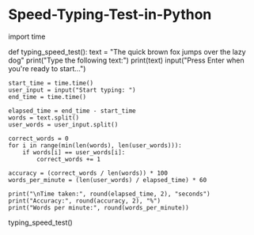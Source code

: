 # Speed-Typing-Test-in-Python
import time

def typing_speed_test():
    text = "The quick brown fox jumps over the lazy dog"
    print("Type the following text:")
    print(text)
    input("Press Enter when you're ready to start...")
    
    start_time = time.time()
    user_input = input("Start typing: ")
    end_time = time.time()
    
    elapsed_time = end_time - start_time
    words = text.split()
    user_words = user_input.split()
    
    correct_words = 0
    for i in range(min(len(words), len(user_words))):
        if words[i] == user_words[i]:
            correct_words += 1
    
    accuracy = (correct_words / len(words)) * 100
    words_per_minute = (len(user_words) / elapsed_time) * 60
    
    print("\nTime taken:", round(elapsed_time, 2), "seconds")
    print("Accuracy:", round(accuracy, 2), "%")
    print("Words per minute:", round(words_per_minute))
    
typing_speed_test()
